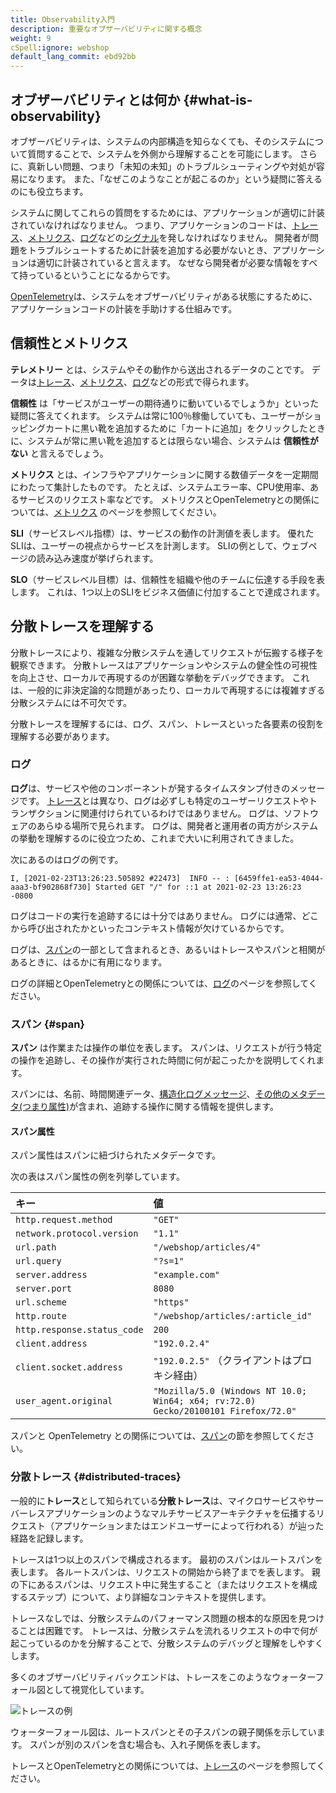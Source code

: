 ```yaml
---
title: Observability入門
description: 重要なオブザーバビリティに関する概念
weight: 9
cSpell:ignore: webshop
default_lang_commit: ebd92bb
---
```


## オブザーバビリティとは何か {#what-is-observability}

オブザーバビリティは、システムの内部構造を知らなくても、そのシステムについて質問することで、システムを外側から理解することを可能にします。
さらに、真新しい問題、つまり「未知の未知」のトラブルシューティングや対処が容易になります。
また、「なぜこのようなことが起こるのか」という疑問に答えるのにも役立ちます。

システムに関してこれらの質問をするためには、アプリケーションが適切に計装されていなければなりません。
つまり、アプリケーションのコードは、[トレース](/docs/concepts/signals/traces/)、[メトリクス](/docs/concepts/signals/metrics/)、[ログ](/docs/concepts/signals/logs/)などの[シグナル](/docs/concepts/signals/)を発しなければなりません。
開発者が問題をトラブルシュートするために計装を追加する必要がないとき、アプリケーションは適切に計装されていると言えます。
なぜなら開発者が必要な情報をすべて持っているということになるからです。

[OpenTelemetry](/docs/what-is-opentelemetry/)は、システムをオブザーバビリティがある状態にするために、アプリケーションコードの計装を手助けする仕組みです。

## 信頼性とメトリクス

**テレメトリー** とは、システムやその動作から送出されるデータのことです。
データは[トレース](/docs/concepts/signals/traces/)、[メトリクス](/docs/concepts/signals/metrics/)、[ログ](/docs/concepts/signals/logs/)などの形式で得られます。

**信頼性** は「サービスがユーザーの期待通りに動いているでしょうか」といった疑問に答えてくれます。
システムは常に100％稼働していても、ユーザーがショッピングカートに黒い靴を追加するために「カートに追加」をクリックしたときに、システムが常に黒い靴を追加するとは限らない場合、システムは **信頼性がない** と言えるでしょう。

**メトリクス** とは、インフラやアプリケーションに関する数値データを一定期間にわたって集計したものです。
たとえば、システムエラー率、CPU使用率、あるサービスのリクエスト率などです。
メトリクスとOpenTelemetryとの関係については、[メトリクス](/docs/concepts/signals/metrics/) のページを参照してください。

**SLI**（サービスレベル指標）は、サービスの動作の計測値を表します。
優れたSLIは、ユーザーの視点からサービスを計測します。
SLIの例として、ウェブページの読み込み速度が挙げられます。

**SLO**（サービスレベル目標）は、信頼性を組織や他のチームに伝達する手段を表します。
これは、1つ以上のSLIをビジネス価値に付加することで達成されます。

## 分散トレースを理解する

分散トレースにより、複雑な分散システムを通してリクエストが伝搬する様子を観察できます。
分散トレースはアプリケーションやシステムの健全性の可視性を向上させ、ローカルで再現するのが困難な挙動をデバッグできます。
これは、一般的に非決定論的な問題があったり、ローカルで再現するには複雑すぎる分散システムには不可欠です。

分散トレースを理解するには、ログ、スパン、トレースといった各要素の役割を理解する必要があります。

### ログ

**ログ**は、サービスや他のコンポーネントが発するタイムスタンプ付きのメッセージです。
[トレース](#distributed-traces)とは異なり、ログは必ずしも特定のユーザーリクエストやトランザクションに関連付けられているわけではありません。
ログは、ソフトウェアのあらゆる場所で見られます。
ログは、開発者と運用者の両方がシステムの挙動を理解するのに役立つため、これまで大いに利用されてきました。

次にあるのはログの例です。

```text
I, [2021-02-23T13:26:23.505892 #22473]  INFO -- : [6459ffe1-ea53-4044-aaa3-bf902868f730] Started GET "/" for ::1 at 2021-02-23 13:26:23 -0800
```

ログはコードの実行を追跡するには十分ではありません。
ログには通常、どこから呼び出されたかといったコンテキスト情報が欠けているからです。

ログは、[スパン](#span)の一部として含まれるとき、あるいはトレースやスパンと相関があるときに、はるかに有用になります。

ログの詳細とOpenTelemetryとの関係については、[ログ](/docs/concepts/signals/logs/)のページを参照してください。

### スパン {#span}

**スパン** は作業または操作の単位を表します。
スパンは、リクエストが行う特定の操作を追跡し、その操作が実行された時間に何が起こったかを説明してくれます。

スパンには、名前、時間関連データ、[構造化ログメッセージ](/docs/concepts/signals/traces/#span-events)、[その他のメタデータ(つまり属性)](/docs/concepts/signals/traces/#attributes)が含まれ、追跡する操作に関する情報を提供します。

#### スパン属性

スパン属性はスパンに紐づけられたメタデータです。

次の表はスパン属性の例を列挙しています。

| キー                        | 値                                                                                 |
| :-------------------------- | :--------------------------------------------------------------------------------- |
| `http.request.method`       | `"GET"`                                                                            |
| `network.protocol.version`  | `"1.1"`                                                                            |
| `url.path`                  | `"/webshop/articles/4"`                                                            |
| `url.query`                 | `"?s=1"`                                                                           |
| `server.address`            | `"example.com"`                                                                    |
| `server.port`               | `8080`                                                                             |
| `url.scheme`                | `"https"`                                                                          |
| `http.route`                | `"/webshop/articles/:article_id"`                                                  |
| `http.response.status_code` | `200`                                                                              |
| `client.address`            | `"192.0.2.4"`                                                                      |
| `client.socket.address`     | `"192.0.2.5"` （クライアントはプロキシ経由）                                       |
| `user_agent.original`       | `"Mozilla/5.0 (Windows NT 10.0; Win64; x64; rv:72.0) Gecko/20100101 Firefox/72.0"` |

スパンと OpenTelemetry との関係については、[スパン](/docs/concepts/signals/traces/#spans)の節を参照してください。

### 分散トレース {#distributed-traces}

一般的に**トレース**として知られている**分散トレース**は、マイクロサービスやサーバーレスアプリケーションのようなマルチサービスアーキテクチャを伝播するリクエスト（アプリケーションまたはエンドユーザーによって行われる）が辿った経路を記録します。

トレースは1つ以上のスパンで構成されるます。
最初のスパンはルートスパンを表します。
各ルートスパンは、リクエストの開始から終了までを表します。
親の下にあるスパンは、リクエスト中に発生すること（またはリクエストを構成するステップ）について、より詳細なコンテキストを提供します。

トレースなしでは、分散システムのパフォーマンス問題の根本的な原因を見つけることは困難です。
トレースは、分散システムを流れるリクエストの中で何が起こっているのかを分解することで、分散システムのデバッグと理解をしやすくします。

多くのオブザーバビリティバックエンドは、トレースをこのようなウォーターフォール図として視覚化しています。

![トレースの例](/img/waterfall-trace.svg 'トレースのウォーターフォール図')

ウォーターフォール図は、ルートスパンとその子スパンの親子関係を示しています。
スパンが別のスパンを含む場合も、入れ子関係を表します。

トレースとOpenTelemetryとの関係については、[トレース](/docs/concepts/signals/traces/)のページを参照してください。
